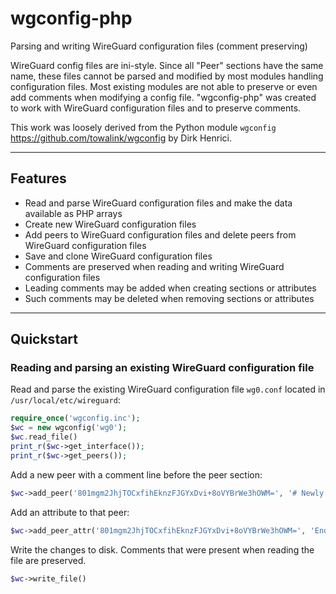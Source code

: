 # wgconfig-php

Parsing and writing WireGuard configuration files (comment preserving)

WireGuard config files are ini-style. Since all "Peer" sections have the same name, these files cannot be parsed and modified by most modules handling configuration files. Most existing modules are not able to preserve or even add comments when modifying a config file. "wgconfig-php" was created to work with WireGuard configuration files and to preserve comments.

This work was loosely derived from the Python module `wgconfig` https://github.com/towalink/wgconfig by Dirk Henrici.

---

## Features

- Read and parse WireGuard configuration files and make the data available as PHP arrays
- Create new WireGuard configuration files
- Add peers to WireGuard configuration files and delete peers from WireGuard configuration files
- Save and clone WireGuard configuration files
- Comments are preserved when reading and writing WireGuard configuration files
- Leading comments may be added when creating sections or attributes
- Such comments may be deleted when removing sections or attributes

---

## Quickstart

### Reading and parsing an existing WireGuard configuration file

Read and parse the existing WireGuard configuration file `wg0.conf` located in `/usr/local/etc/wireguard`:

```php
require_once('wgconfig.inc');
$wc = new wgconfig('wg0');
$wc.read_file()
print_r($wc->get_interface());
print_r($wc->get_peers());
```

Add a new peer with a comment line before the peer section:
```php
$wc->add_peer('801mgm2JhjTOCxfihEknzFJGYxDvi+8oVYBrWe3hOWM=', '# Newly added peer');
```

Add an attribute to that peer:
```php
$wc->add_peer_attr('801mgm2JhjTOCxfihEknzFJGYxDvi+8oVYBrWe3hOWM=', 'Endpoint', 'wg.example.com:51820', '# Added for demonstration purposes');
```

Write the changes to disk. Comments that were present when reading the file are preserved.
```php
$wc->write_file()
```
